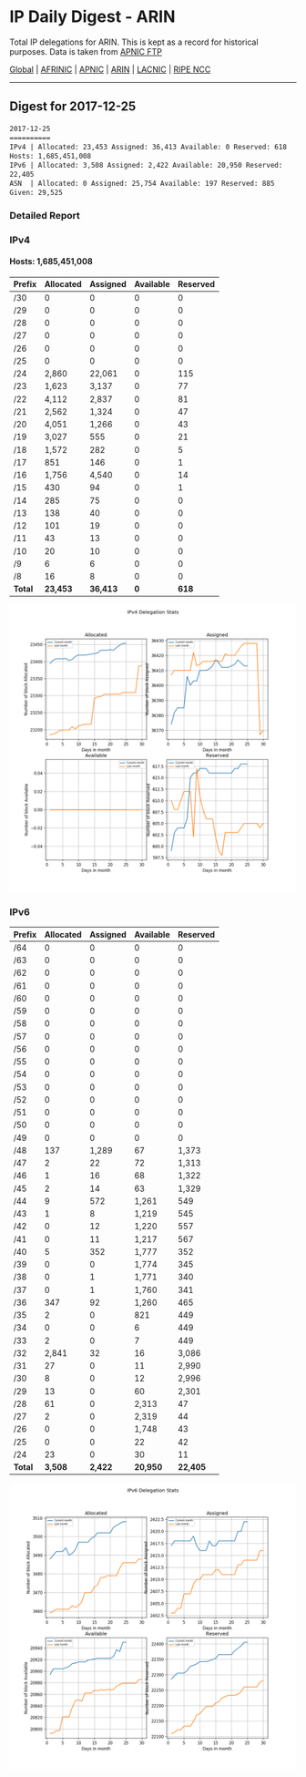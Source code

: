 # IP Daily Digest - ARIN 

Total IP delegations for ARIN. This is kept as a record for historical purposes. Data is taken from [APNIC FTP](https://ftp.apnic.net/)

[Global](https://github.com/csmets/IP-Daily-Digest) | [AFRINIC](https://github.com/csmets/IP-Daily-Digest/tree/master/archives/AFRINIC) | [APNIC](https://github.com/csmets/IP-Daily-Digest/tree/master/archives/APNIC) | [ARIN](https://github.com/csmets/IP-Daily-Digest/tree/master/archives/ARIN) | [LACNIC](https://github.com/csmets/IP-Daily-Digest/tree/master/archives/LACNIC) | [RIPE NCC](https://github.com/csmets/IP-Daily-Digest/tree/master/archives/RIPE_NCC)

---

## Digest for 2017-12-25
```
2017-12-25
==========
IPv4 | Allocated: 23,453 Assigned: 36,413 Available: 0 Reserved: 618 Hosts: 1,685,451,008
IPv6 | Allocated: 3,508 Assigned: 2,422 Available: 20,950 Reserved: 22,405
ASN  | Allocated: 0 Assigned: 25,754 Available: 197 Reserved: 885 Given: 29,525
```

### Detailed Report

### IPv4

#### Hosts: **1,685,451,008**

| Prefix | Allocated | Assigned | Available | Reserved |
| ----- | ----- | ----- | ----- | ----- |
| /30 | 0 | 0 | 0 | 0 |
| /29 | 0 | 0 | 0 | 0 |
| /28 | 0 | 0 | 0 | 0 |
| /27 | 0 | 0 | 0 | 0 |
| /26 | 0 | 0 | 0 | 0 |
| /25 | 0 | 0 | 0 | 0 |
| /24 | 2,860 | 22,061 | 0 | 115 |
| /23 | 1,623 | 3,137 | 0 | 77 |
| /22 | 4,112 | 2,837 | 0 | 81 |
| /21 | 2,562 | 1,324 | 0 | 47 |
| /20 | 4,051 | 1,266 | 0 | 43 |
| /19 | 3,027 | 555 | 0 | 21 |
| /18 | 1,572 | 282 | 0 | 5 |
| /17 | 851 | 146 | 0 | 1 |
| /16 | 1,756 | 4,540 | 0 | 14 |
| /15 | 430 | 94 | 0 | 1 |
| /14 | 285 | 75 | 0 | 0 |
| /13 | 138 | 40 | 0 | 0 |
| /12 | 101 | 19 | 0 | 0 |
| /11 | 43 | 13 | 0 | 0 |
| /10 | 20 | 10 | 0 | 0 |
| /9 | 6 | 6 | 0 | 0 |
| /8 | 16 | 8 | 0 | 0 |
| **Total** | **23,453** | **36,413** | **0** | **618** |

![ipv4-stats](ipv4-figure.png)

### IPv6

| Prefix | Allocated | Assigned | Available | Reserved |
| ----- | ----- | ----- | ----- | ----- |
| /64 | 0 | 0 | 0 | 0 |
| /63 | 0 | 0 | 0 | 0 |
| /62 | 0 | 0 | 0 | 0 |
| /61 | 0 | 0 | 0 | 0 |
| /60 | 0 | 0 | 0 | 0 |
| /59 | 0 | 0 | 0 | 0 |
| /58 | 0 | 0 | 0 | 0 |
| /57 | 0 | 0 | 0 | 0 |
| /56 | 0 | 0 | 0 | 0 |
| /55 | 0 | 0 | 0 | 0 |
| /54 | 0 | 0 | 0 | 0 |
| /53 | 0 | 0 | 0 | 0 |
| /52 | 0 | 0 | 0 | 0 |
| /51 | 0 | 0 | 0 | 0 |
| /50 | 0 | 0 | 0 | 0 |
| /49 | 0 | 0 | 0 | 0 |
| /48 | 137 | 1,289 | 67 | 1,373 |
| /47 | 2 | 22 | 72 | 1,313 |
| /46 | 1 | 16 | 68 | 1,322 |
| /45 | 2 | 14 | 63 | 1,329 |
| /44 | 9 | 572 | 1,261 | 549 |
| /43 | 1 | 8 | 1,219 | 545 |
| /42 | 0 | 12 | 1,220 | 557 |
| /41 | 0 | 11 | 1,217 | 567 |
| /40 | 5 | 352 | 1,777 | 352 |
| /39 | 0 | 0 | 1,774 | 345 |
| /38 | 0 | 1 | 1,771 | 340 |
| /37 | 0 | 1 | 1,760 | 341 |
| /36 | 347 | 92 | 1,260 | 465 |
| /35 | 2 | 0 | 821 | 449 |
| /34 | 0 | 0 | 6 | 449 |
| /33 | 2 | 0 | 7 | 449 |
| /32 | 2,841 | 32 | 16 | 3,086 |
| /31 | 27 | 0 | 11 | 2,990 |
| /30 | 8 | 0 | 12 | 2,996 |
| /29 | 13 | 0 | 60 | 2,301 |
| /28 | 61 | 0 | 2,313 | 47 |
| /27 | 2 | 0 | 2,319 | 44 |
| /26 | 0 | 0 | 1,748 | 43 |
| /25 | 0 | 0 | 22 | 42 |
| /24 | 23 | 0 | 30 | 11 |
| **Total** | **3,508** | **2,422** | **20,950** | **22,405** |

![ipv6-stats](ipv6-figure.png)
